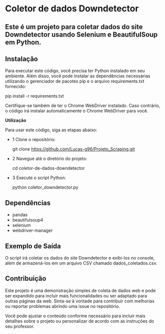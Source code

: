 # Coletor de dados Downdetector

## Este é um projeto para coletar dados do site Downdetector usando Selenium e BeautifulSoup em Python.

## Instalação
Para executar este código, você precisa ter Python instalado em seu ambiente. Além disso, você pode instalar as dependências necessárias utilizando o gerenciador de pacotes pip e o arquivo requirements.txt fornecido:

pip install -r requirements.txt

Certifique-se também de ter o Chrome WebDriver instalado. Caso contrário, o código irá instalar automaticamente o Chrome WebDriver para você.

**Utilização**

Para usar este código, siga as etapas abaixo:

- 1 Clone o repositório:

    git clone https://github.com/Lucas-g96/Projeto_Scraping.git

- 2 Navegue até o diretório do projeto:

    cd coletor-de-dados-downdetector

- 3 Execute o script Python:

    python coletor_downdetector.py

## Dependências
- pandas
- beautifulsoup4
- selenium
- webdriver-manager

## Exemplo de Saída
O script irá coletar os dados do site Downdetector e exibi-los no console, além de armazená-los em um arquivo CSV chamado dados_coletados.csv.

## Contribuição
Este projeto é uma demonstração simples de coleta de dados web e pode ser expandido para incluir mais funcionalidades ou ser adaptado para outras páginas da web. Sinta-se à vontade para contribuir com melhorias ou reportar problemas abrindo uma issue no repositório.

Você pode ajustar o conteúdo conforme necessário para incluir mais detalhes sobre o projeto ou personalizar de acordo com as instruções do seu professor.